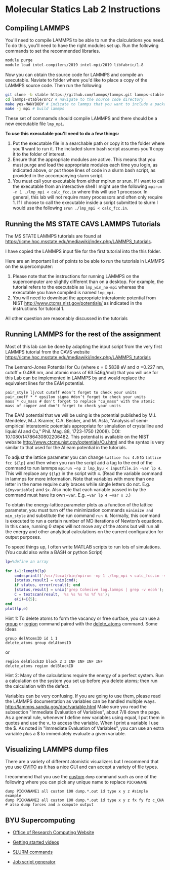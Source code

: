# Molecular Statics Lab 2 Instructions

## Compiling LAMMPS

You'll need to compile LAMMPS to be able to run the clalculations you need. To do this, you'll need to have the right modules set up. Run the following commands to set the recommended libraries.

```bash
module purge
module load intel-compilers/2019 intel-mpi/2019 libfabric/1.8
```

Now you can obtain the source code for LAMMPS and compile an executable. Naviate to folder where you'd like to place a copy of the LAMMPS source code. Then run the following:

```bash
git clone -b stable https://github.com/lammps/lammps.git lammps-stable  # get the latest version of lammps
cd lammps-stable/src/ # navigate to the source code directory
make yes-MANYBODY # indicate to lammps that you want to include a package for EAM and other potentials
make -j mpi # build lammps
```

These set of commamds should compile LAMMPS and there should be a new executable file `lmp_mpi`.

**To use this executable you'll need to do a few things:**

1. Put the executable file in a searchable path or copy it to the folder where you'll want to run it. The included slurm bash script assumes you'll copy it to the folder of interest.
2. Ensure that the appropriate modules are active. This means that you must purge and load the appropriate modules each time you login, as indicated above, or put those lines of code in a slurm bash script, as provided in the accompanying slurm script.
3. You must call your executable from either mpirun or srun. If I want to call the executable from an interactive shell I might use the following `mpirun -n 1 ./lmp_mpi < calc_fcc.in` where this will use 1 processor. In general, this lab will not require many processors and often only require 1. If I choose to call the executable inside a script submitted to slurm I would use the following `srun ./lmp_mpi < calc_fcc.in`.






## Running the MS STATE CAVS LAMMPS Tutorials
The MS STATE LAMMPS tutorials are found at <https://icme.hpc.msstate.edu/mediawiki/index.php/LAMMPS_tutorials>.

I have copied the LAMMPS input file for the first tutorial into the this folder. 

Here are an important list of points to be able to run the tutorials in LAMMPS on the supercomputer:

1. Please note that the instructions for running LAMMPS on the supercomputer are slightly different than on a desktop. For example, the tutorial refers to the executable as `lmp_win_no-mpi` whereas the executable you have compiled is named `lmp_mpi`. 
2. You will need to download the appropriate interatomic potential from NIST <http://www.ctcms.nist.gov/potentials/> as indicated in the instructions for tutorial 1.

All other question are reasonably discussed in the tutorials


## Running LAMMPS for the rest of the assignment

Most of this lab can be done by adapting the input script from the very first LAMMPS tutorial from the CAVS website <https://icme.hpc.msstate.edu/mediawiki/index.php/LAMMPS_tutorials>

The Lennard-Jones Potential for Cu (where ε = 0.5838 eV and σ =0.227 nm, cutoff = 0.488 nm, and atomic mass of 63.546g/mol) that you will use for this Lab can be implemented in LAMMPS by and would replace the equivalent lines for the EAM potential.
```
pair_style lj/cut cutoff #don’t forget to check your units
pair_coeff * * epsilon sigma #don’t forget to check your units
mass * cu_mass # don't forget to replace "cu_mass" with the atomic mass of copper and don't forget to check your units
```

The EAM potential that we will be using is the potential published by M.I. Mendelev, M.J. Kramer, C.A. Becker, and M. Asta, "Analysis of semi-empirical interatomic potentials appropriate for simulation of crystalline and liquid Al and Cu," Phil. Mag. 88, 1723-1750 (2008). DOI: 10.1080/14786430802206482. This potential is available on the NIST website <http://www.ctcms.nist.gov/potentials/Cu.html> and the syntax is very similar to that used for the Al eam potential in the tutorials.

To adjust the lattice parameter you can change `lattice fcc 4.0` to `lattice fcc ${lp}` and then when you run the script add a tag to the end of the command to run lammps `mpirun –np 2 lmp_byu < inputfile.in -var lp 4`. This will replace any `${lp}` in the script with `4`. (Read the variable command in lammps for more information.  Note that variables with more than one letter in the name require curly braces while single letters do not.  E.g. `${myvariable}` and `$x`. Also note that each variable passed in by the command must have its own `–var`. E.g. `–var lp 4 –var x 3`.)

To obtain the energy-lattice parameter plots as a function of the lattice parameter, you must turn off the minimization commands `minimize and min_style` and substitute the run command `run 0`. Normally, this command is executed to run a certain number of MD iterations of Newton’s equations.  In this case, running 0 steps will not move any of the atoms but will run all the energy and other analytical calculations on the current configuration for output purposes.

To speed things up, I often write MATLAB scripts to run lots of simulations. (You could also write a BASH or python Script) 
```matlab
lp=%define an array
 
for i=1:length(lp)
    cmd=sprintf('/usr/local/bin/mpirun -np 1 ./lmp_mpi < calc_fcc.in -var lp %.2f',lp(i));
    [status,result] = unix(cmd);
    if status, error(result); end
    [status,result] = unix('grep Cohesive log.lammps | grep -v ecoh');
    C = textscan(result, '%s %s %s %s %f %s');
    e(i)=C{5}; 
end
plot(lp,e)
```

Hint 1: To delete atoms to form the vacancy or free surface, you can use a [group](https://lammps.sandia.gov/doc/group.html) or [region](https://lammps.sandia.gov/doc/region.html) command paired with the [delete_atoms](https://lammps.sandia.gov/doc/delete_atoms.html) command. Some ideas
```
group delAtomsID id 1 1
delete_atoms group delAtomsID
```
or
```
region delBlockID block 2 3 INF INF INF INF
delete_atoms region delBlockID
```
Hint 2: Many of the calculations require the energy of a perfect system. Run a calculation on the system you set up before you delete atoms; then run the calculation with the defect.

Variables can be very confusing. If you are going to use them, please read the LAMMPS documentation as variables can be handled multiple ways. <http://lammps.sandia.gov/doc/variable.html> Make sure you read the subsection "Immediate Evaluation of Variables", about 7/8 down the page.  As a general rule, whenever I define new variables using equal, I put them in quotes and use the v_ to access the variable. When I print a variable I use the $. As noted in "Immediate Evaluation of Variables", you can use an extra variable plus a $ to immediately evaluate a given variable.

## Visualizing LAMMPS dump files

There are a variety of different atomistic visualizers but I recommend that you use [OVITO](http://www.ovito.org/) as it has a nice GUI and can accept a variety of file types.

I recommend that you use the [custom](https://lammps.sandia.gov/doc/dump.html) `dump` command such as one of the following where you can pick any unique name to replace `PICKANAME`
```
dump PICKANAME1 all custom 100 dump.*.out id type x y z #simple example
dump PICKANAME2 all custom 100 dump.*.out id type x y z fx fy fz c_CNA # also dump forces and a compute output
```


## BYU Supercomputing 

* [Office of Research Computing Website](https://rc.byu.edu)

* [Getting started videos](https://www.youtube.com/watch?v=i1r9BxHBG0I&list=PL326A5EB4E3B16FED&feature=plpp_play_all)

* [SLURM commands](https://rc.byu.edu/wiki/?id=SLURM+Commands)

* [Job script generator](https://rc.byu.edu/documentation/slurm/script-generator)
